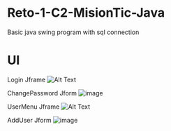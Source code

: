 # Reto-1-C2-MisionTic-Java
Basic java swing program with sql connection


UI
======================================================================================================
Login Jframe
![Alt Text](https://media.giphy.com/media/Zrpf2hbEMhENDQxD6N/giphy.gif)

ChangePassword Jform
![image](https://i.imgur.com/RGrcrfO.jpg)


UserMenu Jframe
![Alt Text](https://media.giphy.com/media/7uG7fQ03rN8qqnYnFZ/giphy.gif)


AddUser Jform 
![image](https://i.imgur.com/xOTTixq.jpg)






